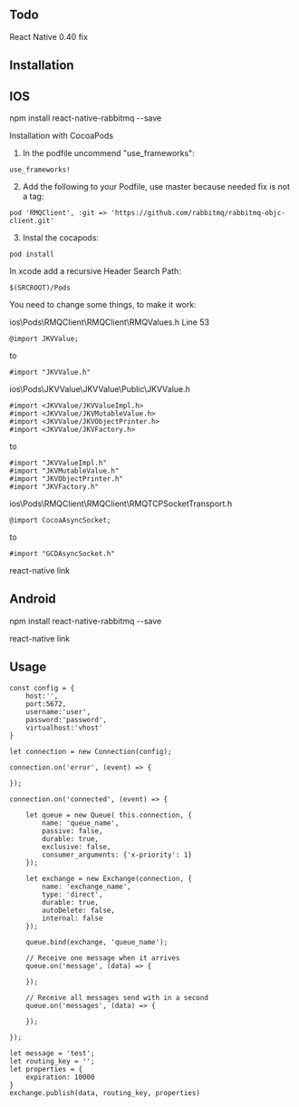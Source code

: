 ## Todo
React Native 0.40 fix



## Installation

## IOS

npm install react-native-rabbitmq --save

 Installation with CocoaPods

1. In the podfile uncommend "use_frameworks":

```
use_frameworks!
```
2. Add the following to your Podfile, use master because needed fix is not a tag:

```
pod 'RMQClient', :git => 'https://github.com/rabbitmq/rabbitmq-objc-client.git'
```
3. Instal the cocapods:

```
pod install
```



In xcode add a recursive Header Search Path:
```
$(SRCROOT)/Pods
```


You need to change some things, to make it work:

ios\Pods\RMQClient\RMQClient\RMQValues.h Line 53
```
@import JKVValue;
```
to
```
#import "JKVValue.h"
```

ios\Pods\JKVValue\JKVValue\Public\JKVValue.h
```
#import <JKVValue/JKVValueImpl.h>
#import <JKVValue/JKVMutableValue.h>
#import <JKVValue/JKVObjectPrinter.h>
#import <JKVValue/JKVFactory.h>
```
to
```
#import "JKVValueImpl.h"
#import "JKVMutableValue.h"
#import "JKVObjectPrinter.h"
#import "JKVFactory.h"
```

ios\Pods\RMQClient\RMQClient\RMQTCPSocketTransport.h
```
@import CocoaAsyncSocket;
```
to
```
#import "GCDAsyncSocket.h"
```

react-native link


## Android 

npm install react-native-rabbitmq --save

react-native link


## Usage
```
const config = {
	host:'', 
	port:5672, 
	username:'user', 
	password:'password', 
	virtualhost:'vhost'
}

let connection = new Connection(config);

connection.on('error', (event) => {

});

connection.on('connected', (event) => {

	let queue = new Queue( this.connection, {
		name: 'queue_name', 
		passive: false,
		durable: true, 
		exclusive: false,
		consumer_arguments: {'x-priority': 1}
	});

	let exchange = new Exchange(connection, {
		name: 'exchange_name', 
		type: 'direct', 
		durable: true, 
		autoDelete: false,
		internal: false
	});

	queue.bind(exchange, 'queue_name');
	
	// Receive one message when it arrives
	queue.on('message', (data) => {

	});
	
	// Receive all messages send with in a second
	queue.on('messages', (data) => {

	});

});

let message = 'test';
let routing_key = '';
let properties = {
	expiration: 10000
}
exchange.publish(data, routing_key, properties)

```

